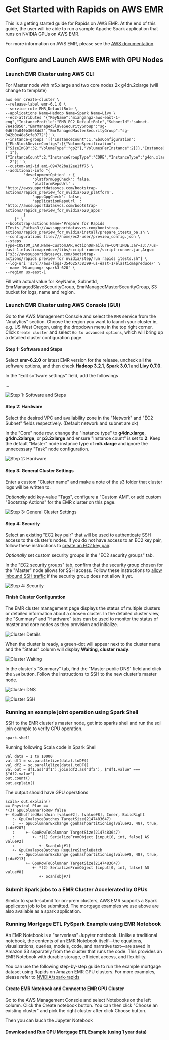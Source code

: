 # Get Started with Rapids on AWS EMR

This is a getting started guide for Rapids on AWS EMR. At the end of this guide, the user will be able to run a sample Apache Spark application that runs on NVIDIA GPUs on AWS EMR.

For more information on AWS EMR, please see the [AWS documentation](https://docs.aws.amazon.com/emr/latest/ManagementGuide/emr-what-is-emr.html).

## Configure and Launch AWS EMR with GPU Nodes


###  Launch EMR Cluster using AWS CLI

For Master node with m5.xlarge and two core nodes 2x g4dn.2xlarge  (will change to template)

```
aws emr create-cluster \
--release-label emr-6.1.0 \
--service-role EMR_DefaultRole \
--applications Name=Hadoop Name=Spark Name=Livy \
--ec2-attributes '{"KeyName":"miangangz-aws-east-1-eng","InstanceProfile":"EMR_EC2_DefaultRole","SubnetId":"subnet-7e41d850","EmrManagedSlaveSecurityGroup":"sg-0d6f9a040b3668dd2","EmrManagedMasterSecurityGroup":"sg-042b0e48a5cfe0772"}' \
--instance-groups '[{"InstanceCount":1,"EbsConfiguration":{"EbsBlockDeviceConfigs":[{"VolumeSpecification":{"SizeInGB":32,"VolumeType":"gp2"},"VolumesPerInstance":2}]},"InstanceGroupType":"MASTER","InstanceType":"m5.xlarge","Name":"Master - 1"},{"InstanceCount":2,"InstanceGroupType":"CORE","InstanceType":"g4dn.xlarge","Name":"Core - 2"}]' \
--custom-ami-id ami-0947d2ba12ee1ff75 \
--additional-info "{
        'developmentOption' : {
            'platformGpgCheck': false,
            'platformRepoUrl' : 'http://awssupportdatasvcs.com/bootstrap-actions/rapids_preview_for_nvidia/620_platform',
            'appsGpgCheck': false,
            'applicationRepoUrl' : 'http://awssupportdatasvcs.com/bootstrap-actions/rapids_preview_for_nvidia/620_apps'
        }
    }" \
--bootstrap-actions Name='Prepare for Rapids ITests',Path=s3://awssupportdatasvcs.com/bootstrap-actions/rapids_preview_for_nvidia/install/prepare_itests_ba.sh \
--configurations file:///home/ec2-user/preview_config.json \
--steps Type=CUSTOM_JAR,Name=CustomJAR,ActionOnFailure=CONTINUE,Jar=s3://us-east-1.elasticmapreduce/libs/script-runner/script-runner.jar,Args=["s3://awssupportdatasvcs.com/bootstrap-actions/rapids_preview_for_nvidia/step/run_rapids_itests.sh"] \
--log-uri 's3n://aws-logs-354625738399-us-east-1/elasticmapreduce/' \
--name 'Miangangz-spark3-620' \
--region us-east-1
```

Fill with actual value for KeyName, SubnetId, EmrManagedSlaveSecurityGroup, EmrManagedMasterSecurityGroup, S3 bucket for logs, name and region.


###  Launch EMR Cluster using AWS Console (GUI)

Go to the AWS Management Console and select the `EMR` service from the "Analytics" section. Choose the region you want to launch your cluster in, e.g. US West Oregon, using the dropdown menu in the top right corner. Click `Create cluster` and select `Go to advanced options`, which will bring up a detailed cluster configuration page.

#### Step 1:  Software and Steps

Select **emr-6.2.0** or latest EMR version for the release, uncheck all the software options, and then check **Hadoop 3.2.1**, **Spark 3.0.1** and **Livy 0.7.0**.

In the "Edit software settings" field, add the followings  

...


![Step 1: Software and Steps](pics/emr-step-one-software-and-steps.png)

#### Step 2: Hardware

Select the desired VPC and availability zone in the "Network" and "EC2 Subnet" fields respectively. (Default network and subnet are ok)

In the "Core" node row, change the "Instance type" to **g4dn.xlarge**, **g4dn.2xlarge**, or **p3.2xlarge** and ensure "Instance count" is set to **2**. Keep the default "Master" node instance type of **m5.xlarge** and ignore the unnecessary "Task" node configuration.

![Step 2: Hardware](pics/emr-step-two-hardware.png)

#### Step 3:  General Cluster Settings

Enter a custom "Cluster name" and make a note of the s3 folder that cluster logs will be written to.

*Optionally* add key-value "Tags", configure a "Custom AMI", or add custom "Bootstrap Actions"  for the EMR cluster on this page.

![Step 3: General Cluster Settings](pics/emr-step-three-general-cluster-settings.png)

####  Step 4: Security

Select an existing "EC2 key pair" that will be used to authenticate SSH access to the cluster's nodes. If you do not have access to an EC2 key pair, follow these instructions to [create an EC2 key pair](https://docs.aws.amazon.com/AWSEC2/latest/UserGuide/ec2-key-pairs.html#having-ec2-create-your-key-pair).

*Optionally* set custom security groups in the "EC2 security groups" tab.

In the "EC2 security groups" tab, confirm that the security group chosen for the "Master" node allows for SSH access. Follow these instructions to [allow inbound SSH traffic](https://docs.aws.amazon.com/AWSEC2/latest/UserGuide/authorizing-access-to-an-instance.html) if the security group does not allow it yet.

![Step 4: Security](pics/emr-step-four-security.png)

#### Finish Cluster Configuration

The EMR cluster management page displays the status of multiple clusters or detailed information about a chosen cluster. In the detailed cluster view, the "Summary" and "Hardware" tabs can be used to monitor the status of master and core nodes as they provision and initialize.

![Cluster Details](pics/emr-cluster-details.png )

When the cluster is ready, a green-dot will appear next to the cluster name and the "Status" column will display **Waiting, cluster ready**.

![Cluster Waiting](pics/emr-cluster-waiting.png)

In the cluster's "Summary" tab, find the "Master public DNS" field and click the `SSH` button. Follow the instructions to SSH to the new cluster's master node.

![Cluster DNS](pics/emr-cluster-dns.png)

![Cluster SSH](pics/emr-cluster-ssh.png)




### Running an example joint operation using Spark Shell

SSH to the EMR cluster's master node, get into sparks shell and run the sql join example to verify GPU operation.

```
spark-shell
```

Running following Scala code in Spark Shell

```
val data = 1 to 10000
val df1 = sc.parallelize(data).toDF()
val df2 = sc.parallelize(data).toDF()
val out = df1.as("df1").join(df2.as("df2"), $"df1.value" === $"df2.value")
out.count()
out.explain()
```

The output should have GPU operstions 

```
scala> out.explain()
== Physical Plan ==
*(3) GpuColumnarToRow false
+- GpuShuffledHashJoin [value#2], [value#8], Inner, BuildRight
   :- GpuCoalesceBatches TargetSize(2147483647)
   :  +- GpuColumnarExchange gpuhashpartitioning(value#2, 48), true, [id=#207]
   :     +- GpuRowToColumnar TargetSize(2147483647)
   :        +- *(1) SerializeFromObject [input[0, int, false] AS value#2]
   :           +- Scan[obj#1]
   +- GpuCoalesceBatches RequireSingleBatch
      +- GpuColumnarExchange gpuhashpartitioning(value#8, 48), true, [id=#213]
         +- GpuRowToColumnar TargetSize(2147483647)
            +- *(2) SerializeFromObject [input[0, int, false] AS value#8]
               +- Scan[obj#7]

```


### Submit Spark jobs to a EMR Cluster Accelerated by GPUs

Similar to spark-submit for on-prem clusters, AWS EMR supports a Spark applicaton job to be submitted. The mortgage examples we use above are also available as a spark application. 
 


### Running Mortgage ETL PySpark Example using EMR Notebook

An EMR Notebook is a "serverless" Jupyter notebook. Unlike a traditional notebook, the contents of an EMR Notebook itself—the equations, visualizations, queries, models, code, and narrative text—are saved in Amazon S3 separately from the cluster that runs the code. This provides an EMR Notebook with durable storage, efficient access, and flexibility.

You can use the following step-by-step guide to run the example mortgage dataset using Rapids on Amazon EMR GPU clusters. For more examples, please refer to [NVIDIA/spark-rapids](https://github.com/NVIDIA/spark-rapids/)


#### Create EMR Notebook and Connect to EMR GPU Cluster 

Go to the AWS Management Console and select Notebooks on the left column. Click the Create notebook button. You can then click "Choose an existing cluster" and pick the right cluster after click Choose button.

Then you can lauch the Jupyter Notebook 


#### Download and Run GPU Mortgage ETL Example (using 1 year data)




